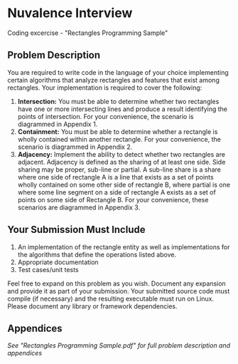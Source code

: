 # Nuvalence Interview
Coding excercise - "Rectangles Programming Sample"

## Problem Description
You are required to write code in the language of your choice implementing certain algorithms that
analyze rectangles and features that exist among rectangles. Your implementation is required to cover
the following:

1. **Intersection:** You must be able to determine whether two rectangles have one or more intersecting lines and
produce a result identifying the points of intersection. For your convenience, the scenario is diagrammed in
Appendix 1.
2. **Containment:** You must be able to determine whether a rectangle is wholly contained within another rectangle.
For your convenience, the scenario is diagrammed in Appendix 2.
3. **Adjacency:** Implement the ability to detect whether two rectangles are adjacent. Adjacency is defined as the
sharing of at least one side. Side sharing may be proper, sub-line or partial. A sub-line share is a share where one
side of rectangle A is a line that exists as a set of points wholly contained on some other side of rectangle B, where
partial is one where some line segment on a side of rectangle A exists as a set of points on some side of Rectangle B.
For your convenience, these scenarios are diagrammed in Appendix 3.

## Your Submission Must Include
1. An implementation of the rectangle entity as well as implementations for the algorithms that define the operations
listed above.
2. Appropriate documentation
3. Test cases/unit tests

Feel free to expand on this problem as you wish. Document any expansion and provide it as part of your submission. Your
submitted source code must compile (if necessary) and the resulting executable must run on Linux. Please document any
library or framework dependencies.

## Appendices
*See "Rectangles Programming Sample.pdf" for full problem description and appendices*

